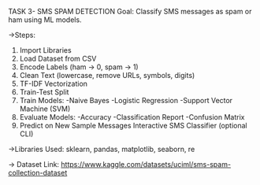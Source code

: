 TASK 3- SMS SPAM DETECTION Goal: Classify SMS messages as spam or ham using ML models.

->Steps:

1. Import Libraries
2. Load Dataset from CSV
3. Encode Labels (ham → 0, spam → 1)
4. Clean Text (lowercase, remove URLs, symbols, digits)
5. TF-IDF Vectorization
6. Train-Test Split
7. Train Models:
-Naive Bayes
-Logistic Regression
-Support Vector Machine (SVM)
8. Evaluate Models: -Accuracy -Classification Report -Confusion Matrix
9. Predict on New Sample Messages Interactive SMS Classifier (optional CLI)
    
->Libraries Used: sklearn, pandas, matplotlib, seaborn, re

-> Dataset Link: https://www.kaggle.com/datasets/uciml/sms-spam-collection-dataset

